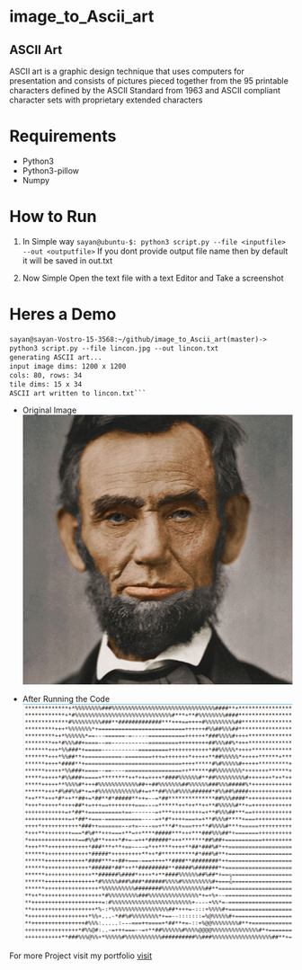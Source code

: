 # image_to_Ascii_art
## ASCII Art
ASCII art is a graphic design technique that uses computers for presentation and consists of pictures pieced together from the 95 printable characters defined by the ASCII Standard from 1963 and ASCII compliant character sets with proprietary extended characters

# Requirements
+ Python3
+ Python3-pillow
+ Numpy

# How to Run
1. In Simple way
	`sayan@ubuntu-$: python3 script.py --file <inputfile> --out <outputfile>`
	If you dont provide output file name then by default it will be saved in out.txt

2. Now Simple Open the text file with a text Editor and Take a screenshot

# Heres a Demo

```
sayan@sayan-Vostro-15-3568:~/github/image_to_Ascii_art(master)-> python3 script.py --file lincon.jpg --out lincon.txt 
generating ASCII art...
input image dims: 1200 x 1200
cols: 80, rows: 34
tile dims: 15 x 34
ASCII art written to lincon.txt```

```
+ Original Image 
![lincon color image](lincon.jpg)

+ After Running the Code
![ascii-image](lincon.png)


For more Project visit my portfolio [visit](https://royninja.github.io)
```
